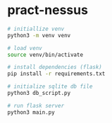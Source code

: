 # pract-nessus

```sh
# initiallize venv
python3 -m venv venv
```

```sh
# load venv
source venv/bin/activate
```

```sh
# install dependencies (flask)
pip install -r requirements.txt
```

```sh
# initialize sqlite db file
python3 db_script.py
```

```sh
# run flask server
python3 main.py
```
